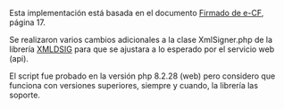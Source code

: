 Esta implementación está basada en el documento [Firmado de e-CF](https://dgii.gov.do/cicloContribuyente/facturacion/comprobantesFiscalesElectronicosE-CF/Documentacin%20sobre%20eCF/Instructivos%20sobre%20Facturaci%C3%B3n%20Electr%C3%B3nica/Firmado%20de%20e-CF.pdf), página 17.

Se realizaron varios cambios adicionales a la clase XmlSigner.php de la librería [XMLDSIG](https://github.com/selective-php/xmldsig) para que se ajustara a lo esperado por el servicio web (api).

El script fue probado en la versión php 8.2.28 (web) pero considero que funciona con versiones superiores, siempre y cuando, la librería las soporte.
